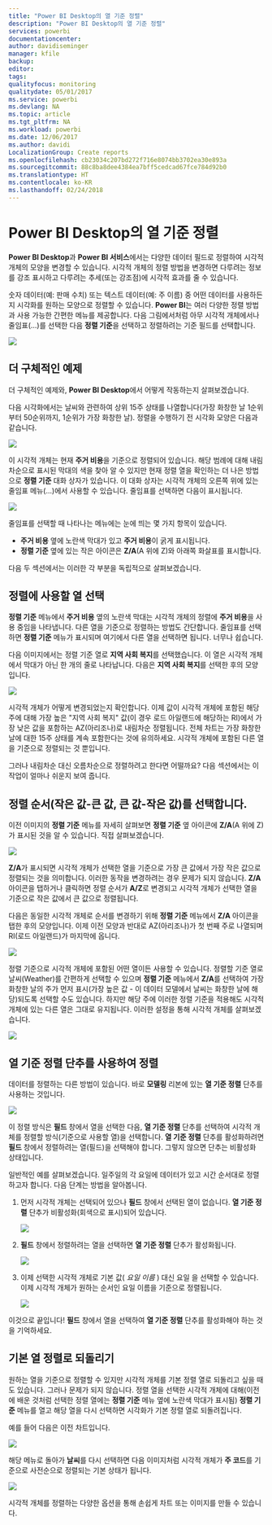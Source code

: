 ```yaml
---
title: "Power BI Desktop의 열 기준 정렬"
description: "Power BI Desktop의 열 기준 정렬"
services: powerbi
documentationcenter: 
author: davidiseminger
manager: kfile
backup: 
editor: 
tags: 
qualityfocus: monitoring
qualitydate: 05/01/2017
ms.service: powerbi
ms.devlang: NA
ms.topic: article
ms.tgt_pltfrm: NA
ms.workload: powerbi
ms.date: 12/06/2017
ms.author: davidi
LocalizationGroup: Create reports
ms.openlocfilehash: cb23034c207bd272f716e8074bb3702ea30e893a
ms.sourcegitcommit: 88c8ba8dee4384ea7bff5cedcad67fce784d92b0
ms.translationtype: HT
ms.contentlocale: ko-KR
ms.lasthandoff: 02/24/2018
---
```

# <a name="sort-by-column-in-power-bi-desktop"></a>Power BI Desktop의 열 기준 정렬
**Power BI Desktop**과 **Power BI 서비스**에서는 다양한 데이터 필드로 정렬하여 시각적 개체의 모양을 변경할 수 있습니다. 시각적 개체의 정렬 방법을 변경하면 다루려는 정보를 강조 표시하고 다루려는 추세(또는 강조점)에 시각적 효과를 줄 수 있습니다.

숫자 데이터(예: 판매 수치) 또는 텍스트 데이터(예: 주 이름) 중 어떤 데이터를 사용하든지 시각화를 원하는 모양으로 정렬할 수 있습니다.  **Power BI**는 여러 다양한 정렬 방법과 사용 가능한 간편한 메뉴를 제공합니다. 다음 그림에서처럼 아무 시각적 개체에서나 줄임표(...)를 선택한 다음 **정렬 기준**을 선택하고 정렬하려는 기준 필드를 선택합니다.

![](media/desktop-sort-by-column/sortbycolumn_2.png)

## <a name="more-depth-and-an-example"></a>더 구체적인 예제
더 구체적인 예제와, **Power BI Desktop**에서 어떻게 작동하는지 살펴보겠습니다.

다음 시각화에서는 날씨와 관련하여 상위 15주 상태를 나열합니다(가장 화창한 날 1순위부터 50순위까지, 1순위가 가장 화창한 날). 정렬을 수행하기 전 시각화 모양은 다음과 같습니다.

![](media/desktop-sort-by-column/sortbycolumn_1.png)

이 시각적 개체는 현재 **주거 비용**을 기준으로 정렬되어 있습니다. 해당 범례에 대해 내림차순으로 표시된 막대의 색을 찾아 알 수 있지만 현재 정렬 열을 확인하는 더 나은 방법으로 **정렬 기준** 대화 상자가 있습니다. 이 대화 상자는 시각적 개체의 오른쪽 위에 있는 줄임표 메뉴(...)에서 사용할 수 있습니다. 줄임표를 선택하면 다음이 표시됩니다.

![](media/desktop-sort-by-column/sortbycolumn_2.png)

줄임표를 선택할 때 나타나는 메뉴에는 눈에 띄는 몇 가지 항목이 있습니다.

* **주거 비용** 옆에 노란색 막대가 있고 **주거 비용**이 굵게 표시됩니다.
* **정렬 기준** 옆에 있는 작은 아이콘은 **Z/A**(A 위에 Z)와 아래쪽 화살표를 표시합니다.

다음 두 섹션에서는 이러한 각 부분을 독립적으로 살펴보겠습니다.

## <a name="selecting-which-column-to-use-for-sorting"></a>정렬에 사용할 열 선택
**정렬 기준** 메뉴에서 **주거 비용** 옆의 노란색 막대는 시각적 개체의 정렬에 **주거 비용**을 사용 중임을 나타냅니다. 다른 열을 기준으로 정렬하는 방법도 간단합니다. 줄임표를 선택하면 **정렬 기준** 메뉴가 표시되며 여기에서 다른 열을 선택하면 됩니다. 너무나 쉽습니다.

다음 이미지에서는 정렬 기준 열로 **지역 사회 복지**를 선택했습니다. 이 열은 시각적 개체에서 막대가 아닌 한 개의 줄로 나타납니다. 다음은 **지역 사회 복지**를 선택한 후의 모양입니다.

![](media/desktop-sort-by-column/sortbycolumn_3.png)

시각적 개체가 어떻게 변경되었는지 확인합니다. 이제 값이 시각적 개체에 포함된 해당 주에 대해 가장 높은 "지역 사회 복지" 값(이 경우 로드 아일랜드에 해당하는 RI)에서 가장 낮은 값을 포함하는 AZ(아리조나)로 내림차순 정렬됩니다. 전체 차트는 가장 화창한 날에 대한 15주 상태를 계속 포함한다는 것에 유의하세요. 시각적 개체에 포함된 다른 열을 기준으로 정렬되는 것 뿐입니다.

그러나 내림차순 대신 오름차순으로 정렬하려고 한다면 어떨까요? 다음 섹션에서는 이 작업이 얼마나 쉬운지 보여 줍니다.

## <a name="selecting-the-sort-order---smallest-to-largest-largest-to-smallest"></a>정렬 순서(작은 값-큰 값, 큰 값-작은 값)를 선택합니다.
이전 이미지의 **정렬 기준** 메뉴를 자세히 살펴보면 **정렬 기준** 옆 아이콘에 **Z/A**(A 위에 Z)가 표시된 것을 알 수 있습니다. 직접 살펴보겠습니다.

![](media/desktop-sort-by-column/sortbycolumn_4.png)

**Z/A**가 표시되면 시각적 개체가 선택한 열을 기준으로 가장 큰 값에서 가장 작은 값으로 정렬되는 것을 의미합니다. 이러한 동작을 변경하려는 경우 문제가 되지 않습니다. **Z/A** 아이콘을 탭하거나 클릭하면 정렬 순서가 **A/Z**로 변경되고 시각적 개체가 선택한 열을 기준으로 작은 값에서 큰 값으로 정렬됩니다.

다음은 동일한 시각적 개체로 순서를 변경하기 위해 **정렬 기준** 메뉴에서 **Z/A** 아이콘을 탭한 후의 모양입니다. 이제 이전 모양과 반대로 AZ(아리조나)가 첫 번째 주로 나열되며 RI(로드 아일랜드)가 마지막에 옵니다.

![](media/desktop-sort-by-column/sortbycolumn_5.png)

정렬 기준으로 시각적 개체에 포함된 어떤 열이든 사용할 수 있습니다. 정렬할 기준 열로 날씨(Weather)를 간편하게 선택할 수 있으며 **정렬 기준** 메뉴에서 **Z/A**를 선택하여 가장 화창한 날의 주가 먼저 표시(가장 높은 값 - 이 데이터 모델에서 날씨는 화창한 날에 해당)되도록 선택할 수도 있습니다. 하지만 해당 주에 이러한 정렬 기준을 적용해도 시각적 개체에 있는 다른 열은 그대로 유지됩니다. 이러한 설정을 통해 시각적 개체를 살펴보겠습니다.

![](media/desktop-sort-by-column/sortbycolumn_6.png)

## <a name="sort-using-the-sort-by-column-button"></a>열 기준 정렬 단추를 사용하여 정렬
데이터를 정렬하는 다른 방법이 있습니다. 바로 **모델링** 리본에 있는 **열 기준 정렬** 단추를 사용하는 것입니다.

![](media/desktop-sort-by-column/sortbycolumn_8.png)

이 정렬 방식은 **필드** 창에서 열을 선택한 다음, **열 기준 정렬** 단추를 선택하여 시각적 개체를 정렬할 방식(기준으로 사용할 열)을 선택합니다. **열 기준 정렬** 단추를 활성화하려면 **필드** 창에서 정렬하려는 열(필드)을 선택해야 합니다. 그렇지 않으면 단추는 비활성화 상태입니다.

일반적인 예를 살펴보겠습니다. 일주일의 각 요일에 데이터가 있고 시간 순서대로 정렬하고자 합니다. 다음 단계는 방법을 알아봅니다.

1. 먼저 시각적 개체는 선택되어 있으나 **필드** 창에서 선택된 열이 없습니다. **열 기준 정렬** 단추가 비활성화(회색으로 표시)되어 있습니다.
   
   ![](media/desktop-sort-by-column/sortbycolumn_9a.png)
2. **필드** 창에서 정렬하려는 열을 선택하면 **열 기준 정렬** 단추가 활성화됩니다.
   
   ![](media/desktop-sort-by-column/sortbycolumn_10.png)
3. 이제 선택한 시각적 개체로 기본 값( *요일 이름* ) 대신 요일 을 선택할 수 있습니다. 이제 시각적 개체가 원하는 순서인 요일 이름을 기준으로 정렬됩니다.
   
   ![](media/desktop-sort-by-column/sortbycolumn_11.png)

이것으로 끝입니다! **필드** 창에서 열을 선택하여 **열 기준 정렬** 단추를 활성화해야 하는 것을 기억하세요.

## <a name="getting-back-to-default-column-for-sorting"></a>기본 열 정렬로 되돌리기
원하는 열을 기준으로 정렬할 수 있지만 시각적 개체를 기본 정렬 열로 되돌리고 싶을 때도 있습니다. 그러나 문제가 되지 않습니다. 정렬 열을 선택한 시각적 개체에 대해(이전에 배운 것처럼 선택한 정렬 열에는 **정렬 기준** 메뉴 옆에 노란색 막대가 표시됨) **정렬 기준** 메뉴를 열고 해당 열을 다시 선택하면 시각화가 기본 정렬 열로 되돌려집니다.

예를 들어 다음은 이전 차트입니다.

![](media/desktop-sort-by-column/sortbycolumn_6.png)

해당 메뉴로 돌아가 **날씨**를 다시 선택하면 다음 이미지처럼 시각적 개체가 **주 코드**를 기준으로 사전순으로 정렬되는 기본 상태가 됩니다.

![](media/desktop-sort-by-column/sortbycolumn_7.png)

시각적 개체를 정렬하는 다양한 옵션을 통해 손쉽게 차트 또는 이미지를 만들 수 있습니다.

